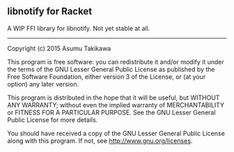 libnotify for Racket
--------------------

A WIP FFI library for libnotify. Not yet stable at all.

---

Copyright (c) 2015 Asumu Takikawa

This program is free software: you can redistribute it and/or modify it under
the terms of the GNU Lesser General Public License as published by the Free
Software Foundation, either version 3 of the License, or (at your option) any
later version.

This program is distributed in the hope that it will be useful, but WITHOUT ANY
WARRANTY; without even the implied warranty of MERCHANTABILITY or FITNESS FOR A
PARTICULAR PURPOSE.  See the GNU Lesser General Public License for more
details.

You should have received a copy of the GNU Lesser General Public License along
with this program.  If not, see http://www.gnu.org/licenses.
